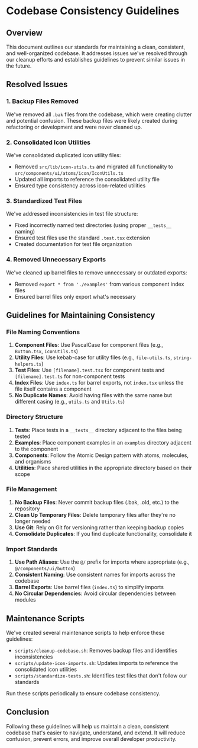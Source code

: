 # Codebase Consistency Guidelines

## Overview

This document outlines our standards for maintaining a clean, consistent, and well-organized codebase. It addresses issues we've resolved through our cleanup efforts and establishes guidelines to prevent similar issues in the future.

## Resolved Issues

### 1. Backup Files Removed

We've removed all `.bak` files from the codebase, which were creating clutter and potential confusion. These backup files were likely created during refactoring or development and were never cleaned up.

### 2. Consolidated Icon Utilities

We've consolidated duplicated icon utility files:
- Removed `src/lib/icon-utils.ts` and migrated all functionality to `src/components/ui/atoms/icon/IconUtils.ts`
- Updated all imports to reference the consolidated utility file
- Ensured type consistency across icon-related utilities

### 3. Standardized Test Files

We've addressed inconsistencies in test file structure:
- Fixed incorrectly named test directories (using proper `__tests__` naming)
- Ensured test files use the standard `.test.tsx` extension
- Created documentation for test file organization

### 4. Removed Unnecessary Exports

We've cleaned up barrel files to remove unnecessary or outdated exports:
- Removed `export * from './examples'` from various component index files
- Ensured barrel files only export what's necessary

## Guidelines for Maintaining Consistency

### File Naming Conventions

1. **Component Files**: Use PascalCase for component files (e.g., `Button.tsx`, `IconUtils.ts`)
2. **Utility Files**: Use kebab-case for utility files (e.g., `file-utils.ts`, `string-helpers.ts`)
3. **Test Files**: Use `[filename].test.tsx` for component tests and `[filename].test.ts` for non-component tests
4. **Index Files**: Use `index.ts` for barrel exports, not `index.tsx` unless the file itself contains a component
5. **No Duplicate Names**: Avoid having files with the same name but different casing (e.g., `utils.ts` and `Utils.ts`)

### Directory Structure

1. **Tests**: Place tests in a `__tests__` directory adjacent to the files being tested
2. **Examples**: Place component examples in an `examples` directory adjacent to the component
3. **Components**: Follow the Atomic Design pattern with atoms, molecules, and organisms
4. **Utilities**: Place shared utilities in the appropriate directory based on their scope

### File Management

1. **No Backup Files**: Never commit backup files (.bak, .old, etc.) to the repository
2. **Clean Up Temporary Files**: Delete temporary files after they're no longer needed
3. **Use Git**: Rely on Git for versioning rather than keeping backup copies
4. **Consolidate Duplicates**: If you find duplicate functionality, consolidate it

### Import Standards

1. **Use Path Aliases**: Use the `@/` prefix for imports where appropriate (e.g., `@/components/ui/button`)
2. **Consistent Naming**: Use consistent names for imports across the codebase
3. **Barrel Exports**: Use barrel files (`index.ts`) to simplify imports
4. **No Circular Dependencies**: Avoid circular dependencies between modules

## Maintenance Scripts

We've created several maintenance scripts to help enforce these guidelines:

- `scripts/cleanup-codebase.sh`: Removes backup files and identifies inconsistencies
- `scripts/update-icon-imports.sh`: Updates imports to reference the consolidated icon utilities
- `scripts/standardize-tests.sh`: Identifies test files that don't follow our standards

Run these scripts periodically to ensure codebase consistency.

## Conclusion

Following these guidelines will help us maintain a clean, consistent codebase that's easier to navigate, understand, and extend. It will reduce confusion, prevent errors, and improve overall developer productivity. 